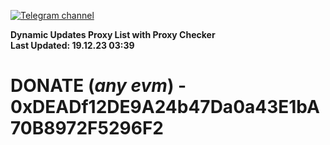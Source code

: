 [![Telegram channel](https://img.shields.io/endpoint?url=https://runkit.io/damiankrawczyk/telegram-badge/branches/master?url=https://t.me/n4z4v0d)](https://t.me/n4z4v0d) 

**Dynamic Updates Proxy List with Proxy Checker**  
**Last Updated: 19.12.23 03:39**

# DONATE (_any evm_) - 0xDEADf12DE9A24b47Da0a43E1bA70B8972F5296F2
